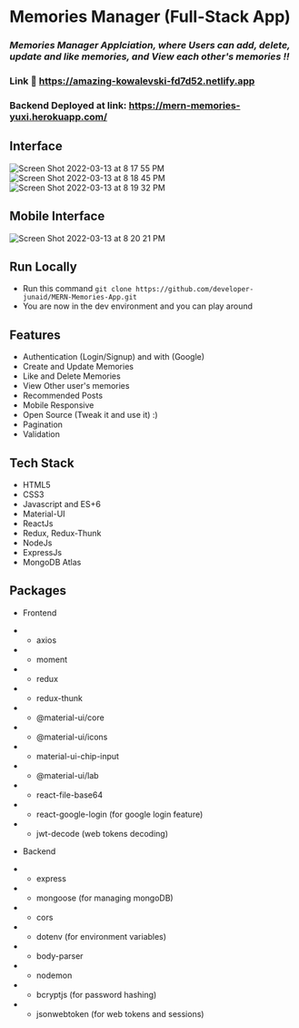 # Memories Manager (Full-Stack App)

### _Memories Manager Applciation, where Users can add, delete, update and like memories, and View each other's memories !!_

### Link :link: https://amazing-kowalevski-fd7d52.netlify.app

### Backend Deployed at link: https://mern-memories-yuxi.herokuapp.com/

## Interface
  ![Screen Shot 2022-03-13 at 8 17 55 PM](https://user-images.githubusercontent.com/52397316/158085817-b8ea221c-94cc-4c51-a0f8-a2d1b12a21ad.png)
  ![Screen Shot 2022-03-13 at 8 18 45 PM](https://user-images.githubusercontent.com/52397316/158085873-ee0b2dec-7da9-46a0-8918-ef4423ca862b.png)
  ![Screen Shot 2022-03-13 at 8 19 32 PM](https://user-images.githubusercontent.com/52397316/158085886-7bc7b67f-3bd3-460b-84bb-40c02392f9f2.png)

## Mobile Interface
  ![Screen Shot 2022-03-13 at 8 20 21 PM](https://user-images.githubusercontent.com/52397316/158085936-56e2b197-763c-4c9e-bea1-c06ca8c3eede.png)

## Run Locally

- Run this command `git clone https://github.com/developer-junaid/MERN-Memories-App.git`
- You are now in the dev environment and you can play around

## Features

- Authentication (Login/Signup) and with (Google)
- Create and Update Memories
- Like and Delete Memories
- View Other user's memories
- Recommended Posts
- Mobile Responsive
- Open Source (Tweak it and use it) :)
- Pagination
- Validation

## Tech Stack

- HTML5
- CSS3
- Javascript and ES+6
- Material-UI
- ReactJs
- Redux, Redux-Thunk
- NodeJs
- ExpressJs
- MongoDB Atlas

## Packages

- Frontend
- - axios
- - moment
- - redux
- - redux-thunk
- - @material-ui/core
- - @material-ui/icons
- - material-ui-chip-input
- - @material-ui/lab
- - react-file-base64
- - react-google-login (for google login feature)
- - jwt-decode (web tokens decoding)

- Backend
- - express
- - mongoose (for managing mongoDB)
- - cors
- - dotenv (for environment variables)
- - body-parser
- - nodemon
- - bcryptjs (for password hashing)
- - jsonwebtoken (for web tokens and sessions)
